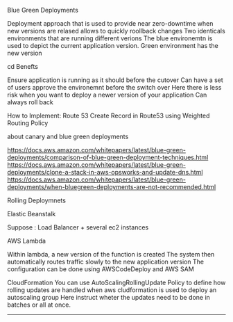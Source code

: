 Blue Green Deployments
  
 Deployment approach that is used to provide near zero-downtime when new versions are relased
 allows to quickly roollback changes
 Two identicals environments that are running different verions
 The blue environemtn is used to depict the current application version.
 Green environment has the new version

 cd
 Benefts

  Ensure application is running as it should before the cutover
  Can have a set of users approve the environemnt before the switch over
  Here there is less risk when you want to deploy a newer version of your application
  Can always roll back

 How to Implement:
  Route 53
   Create Record in Route53 using Weighted Routing Policy

about canary and blue green deployments

 <https://docs.aws.amazon.com/whitepapers/latest/blue-green-deployments/comparison-of-blue-green-deployment-techniques.html>
 <https://docs.aws.amazon.com/whitepapers/latest/blue-green-deployments/clone-a-stack-in-aws-opsworks-and-update-dns.html>
 <https://docs.aws.amazon.com/whitepapers/latest/blue-green-deployments/when-bluegreen-deployments-are-not-recommended.html>

Rolling Deploymnets

 Elastic Beanstalk

  Suppose : Load Balancer + several ec2 instances

 AWS Lambda

  Within lambda, a new version of the function is created
  The system then automatically routes traffic slowly to the new application version
  The configuration can be done using AWSCodeDeploy and AWS SAM

 CloudFormation
  You can use AutoScalingRollingUpdate Policy to define how rolling updates are handled when aws cludformation is used to deploy an autoscaling group
  Here instruct wheter the updates need to be done in batches or all at once.

___
